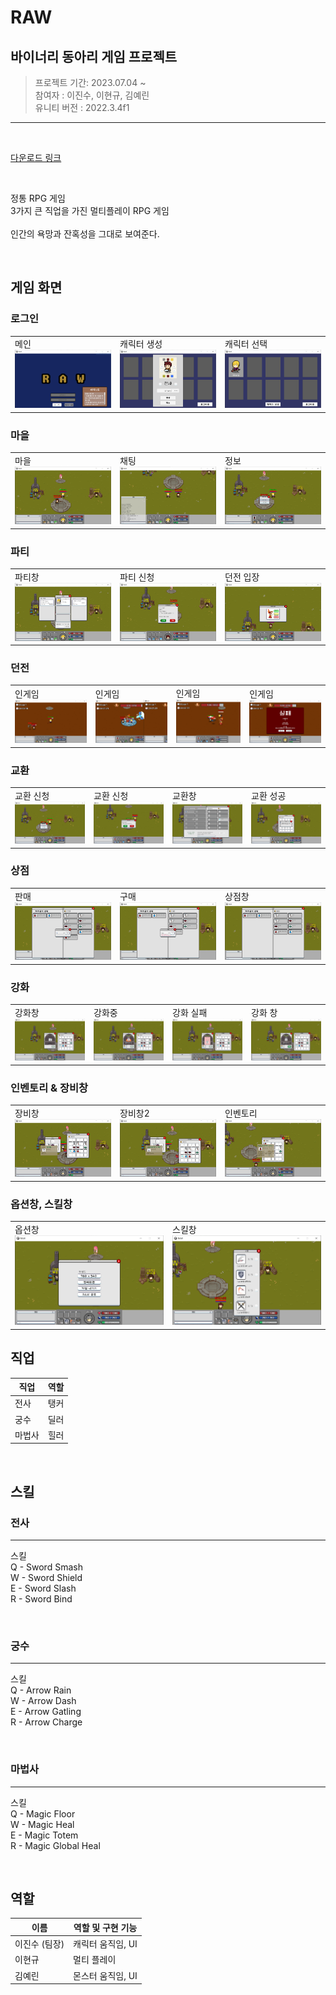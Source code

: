# RAW

## 바이너리 동아리 게임 프로젝트

> 프로젝트 기간: 2023.07.04 ~ <br>
> 참여자 : 이진수, 이현규, 김예린 <br>
> 유니티 버전 : 2022.3.4f1
--------

<br>

[다운로드 링크](https://drive.google.com/drive/folders/1PW9t8k2rq5p9VmI_9DbHK7ZLBXoHX4R-?usp=drive_link)

<br>

정통 RPG 게임<br>
3가지 큰 직업을 가진 멀티플레이 RPG 게임 <br>
<br>
인간의 욕망과 잔혹성을 그대로 보여준다.

<br>


## 게임 화면

### 로그인
||||
|:---|:----|:----|
|메인<br><img src="./readme img/main.png">|캐릭터 생성<br><img src="./readme img/custom.png">|캐릭터 선택<br><img src="./readme img/select.png">|

### 마을
||||
|:---|:----|:----|
|마을 <br><img src="./readme img/village1.png">|채팅<br><img src="./readme img/village2.png">|정보<br><img src="./readme img/info.png">|
 


### 파티
||||
|:---|:----|:----|
|파티창 <br><img src="././readme img/party1.png">|파티 신청<br><img src="./readme img/party2.png">|던전 입장<br><img src="./readme img/enter.png">|

### 던전
|||||
|:---|:----|:----|:----|
|인게임 <br><img src="./readme img/dungeon1.png">|인게임 <br><img src="./readme img/dungeon2.png">|인게임 <br><img src="./readme img/dungeon3.png">|인게임 <br><img src="./readme img/dungeon4.png">|인게임 <br><img src="./readme img/dungeon1.png">

### 교환
|||||
|:---|:----|:----|:----|
|교환 신청 <br><img src="./readme img/info.png">|교환 신청 <br><img src="./readme img/trade1.png">|교환창 <br><img src="./readme img/trade2.png">| 교환 성공 <br><img src="./readme img/trade3.png">|

### 상점
||||
|:---|:----|:----|
|판매 <br><img src="./readme img/store1.png">|구매 <br><img src="./readme img/store2.png">|상점창 <br><img src="./readme img/store3.png">|

### 강화
|||||
|:---|:----|:----|:----|
|강화창 <br><img src="./readme img/enchant1.png">|강화중 <br><img src="./readme img/enchant2.png">| 강화 실패 <br><img src="./readme img/enchant3.png">| 강화 창 <br><img src="./readme img/enchant4.png">|


### 인벤토리 & 장비창
||||
|:---|:----|:----|
|장비창 <br><img src="./readme img/equip1.png">|장비창2 <br><img src="./readme img/equip2.png">|인벤토리 <br><img src="./readme img/inventory.png">|

### 옵션창, 스킬창
|||
|:---|:----|
|옵션창 <br><img src="./readme img/option.png">|스킬창 <br><img src="./readme img/skill.png">|

## 직업
| 직업 | 역할 |
| --- | --- |
| 전사 | 탱커 |
| 궁수 | 딜러 |
| 마법사 | 힐러 |

<br>

## 스킬

### 전사
---

스킬 <br>
Q - Sword Smash <br>
W - Sword Shield <br>
E - Sword Slash <br>
R - Sword Bind <br>

<br>

### 궁수
---

스킬 <br>
Q - Arrow Rain <br>
W - Arrow Dash <br>
E - Arrow Gatling <br>
R - Arrow Charge <br>

<br>

### 마법사
---

스킬 <br>
Q - Magic Floor <br>
W - Magic Heal <br>
E - Magic Totem <br>
R - Magic Global Heal <br>

<br>

## 역할

| 이름 | 역할 및 구현 기능 |
| --- | --- |
| 이진수 (팀장) | 캐릭터 움직임, UI |
| 이현규 | 멀티 플레이 |
| 김예린 | 몬스터 움직임, UI |


